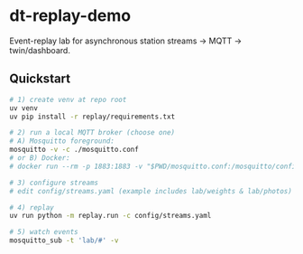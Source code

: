 # dt-replay-demo

Event-replay lab for asynchronous station streams → MQTT → twin/dashboard.

## Quickstart

```bash
# 1) create venv at repo root
uv venv
uv pip install -r replay/requirements.txt

# 2) run a local MQTT broker (choose one)
# A) Mosquitto foreground:
mosquitto -v -c ./mosquitto.conf
# or B) Docker:
# docker run --rm -p 1883:1883 -v "$PWD/mosquitto.conf:/mosquitto/config/mosquitto.conf:ro" eclipse-mosquitto:2

# 3) configure streams
# edit config/streams.yaml (example includes lab/weights & lab/photos)

# 4) replay
uv run python -m replay.run -c config/streams.yaml

# 5) watch events
mosquitto_sub -t 'lab/#' -v

